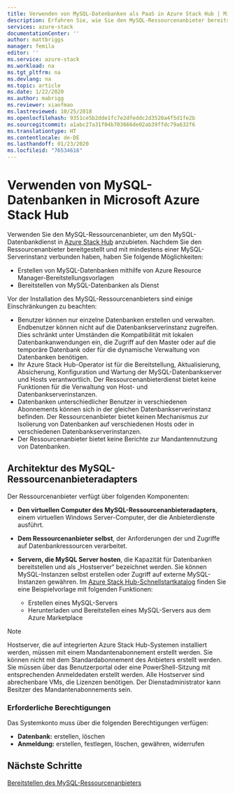 ```yaml
---
title: Verwenden von MySQL-Datenbanken als PaaS in Azure Stack Hub | Microsoft-Dokumentation
description: Erfahren Sie, wie Sie den MySQL-Ressourcenanbieter bereitstellen und MySQL-Databases as a Service in Azure Stack Hub einrichten.
services: azure-stack
documentationCenter: ''
author: mattbriggs
manager: femila
editor: ''
ms.service: azure-stack
ms.workload: na
ms.tgt_pltfrm: na
ms.devlang: na
ms.topic: article
ms.date: 1/22/2020
ms.author: mabrigg
ms.reviewer: xiaofmao
ms.lastreviewed: 10/25/2018
ms.openlocfilehash: 9351ce5b2dde1fc7e2dfeddc2d3520a4f5d1fe2b
ms.sourcegitcommit: a1abc27a31f04b703666de02ab39ffdc79a632f6
ms.translationtype: HT
ms.contentlocale: de-DE
ms.lasthandoff: 01/23/2020
ms.locfileid: "76534616"
---
```

# <a name="use-mysql-databases-on-microsoft-azure-stack-hub"></a>Verwenden von MySQL-Datenbanken in Microsoft Azure Stack Hub

Verwenden Sie den MySQL-Ressourcenanbieter, um den MySQL-Datenbankdienst in [Azure Stack Hub](azure-stack-overview.md) anzubieten. Nachdem Sie den Ressourcenanbieter bereitgestellt und mit mindestens einer MySQL-Serverinstanz verbunden haben, haben Sie folgende Möglichkeiten:

* Erstellen von MySQL-Datenbanken mithilfe von Azure Resource Manager-Bereitstellungsvorlagen
* Bereitstellen von MySQL-Datenbanken als Dienst  

Vor der Installation des MySQL-Ressourcenanbieters sind einige Einschränkungen zu beachten:

- Benutzer können nur einzelne Datenbanken erstellen und verwalten. Endbenutzer können nicht auf die Datenbankserverinstanz zugreifen. Dies schränkt unter Umständen die Kompatibilität mit lokalen Datenbankanwendungen ein, die Zugriff auf den Master oder auf die temporäre Datenbank oder für die dynamische Verwaltung von Datenbanken benötigen.
- Ihr Azure Stack Hub-Operator ist für die Bereitstellung, Aktualisierung, Absicherung, Konfiguration und Wartung der MySQL-Datenbankserver und Hosts verantwortlich. Der Ressourcenanbieterdienst bietet keine Funktionen für die Verwaltung von Host- und Datenbankserverinstanzen. 
- Datenbanken unterschiedlicher Benutzer in verschiedenen Abonnements können sich in der gleichen Datenbankserverinstanz befinden. Der Ressourcenanbieter bietet keinen Mechanismus zur Isolierung von Datenbanken auf verschiedenen Hosts oder in verschiedenen Datenbankserverinstanzen.
- Der Ressourcenanbieter bietet keine Berichte zur Mandantennutzung von Datenbanken.

## <a name="mysql-resource-provider-adapter-architecture"></a>Architektur des MySQL-Ressourcenanbieteradapters

Der Ressourcenanbieter verfügt über folgenden Komponenten:

* **Den virtuellen Computer des MySQL-Ressourcenanbieteradapters**, einem virtuellen Windows Server-Computer, der die Anbieterdienste ausführt.
* **Dem Ressourcenanbieter selbst**, der Anforderungen der und Zugriffe auf Datenbankressourcen verarbeitet.
* **Servern, die MySQL Server hosten**, die Kapazität für Datenbanken bereitstellen und als „Hostserver“ bezeichnet werden. Sie können MySQL-Instanzen selbst erstellen oder Zugriff auf externe MySQL-Instanzen gewähren. Im [Azure Stack Hub-Schnellstartkatalog](https://github.com/Azure/AzureStack-QuickStart-Templates/tree/master/mysql-standalone-server-windows) finden Sie eine Beispielvorlage mit folgenden Funktionen:

  * Erstellen eines MySQL-Servers
  * Herunterladen und Bereitstellen eines MySQL-Servers aus dem Azure Marketplace

> [!NOTE]
> Hostserver, die auf integrierten Azure Stack Hub-Systemen installiert werden, müssen mit einem Mandantenabonnement erstellt werden. Sie können nicht mit dem Standardabonnement des Anbieters erstellt werden. Sie müssen über das Benutzerportal oder eine PowerShell-Sitzung mit entsprechenden Anmeldedaten erstellt werden. Alle Hostserver sind abrechenbare VMs, die Lizenzen benötigen. Der Dienstadministrator kann Besitzer des Mandantenabonnements sein.

### <a name="required-privileges"></a>Erforderliche Berechtigungen

Das Systemkonto muss über die folgenden Berechtigungen verfügen:

* **Datenbank:** erstellen, löschen
* **Anmeldung:** erstellen, festlegen, löschen, gewähren, widerrufen  

## <a name="next-steps"></a>Nächste Schritte

[Bereitstellen des MySQL-Ressourcenanbieters](azure-stack-mysql-resource-provider-deploy.md)
